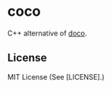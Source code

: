 # coco

C++ alternative of [doco](https://github.com/alphaKAI/doco).

## License

MIT License (See [LICENSE].)
